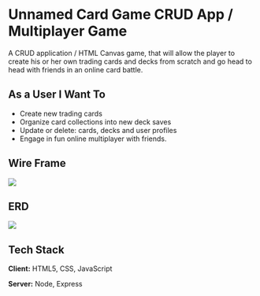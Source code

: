 
# Unnamed Card Game CRUD App / Multiplayer Game

A CRUD application / HTML Canvas game, that will allow the player to create his or her own trading cards and decks from scratch and go head to head with friends in an online card battle.



## As a User I Want To

- Create new trading cards
- Organize card collections into new deck saves
- Update or delete: cards, decks and user profiles
- Engage in fun online multiplayer with friends. 




## Wire Frame

![](https://i.ibb.co/hyqFxvL/Screen-Shot-2022-06-10-at-3-53-38-PM.png)


## ERD

![](https://i.ibb.co/ykyd4fZ/Screen-Shot-2022-06-10-at-3-52-17-PM.png)




## Tech Stack

**Client:** HTML5, CSS, JavaScript

**Server:** Node, Express
 
